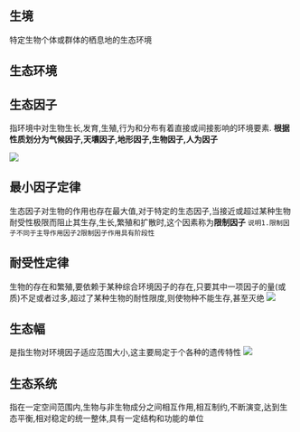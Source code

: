 ## 生境
特定生物个体或群体的栖息地的生态环境

## 生态环境

## 生态因子
指环境中对生物生长,发育,生殖,行为和分布有着直接或间接影响的环境要素.
**根据性质划分为气候因子,天壤因子,地形因子,生物因子,人为因子**

![](https://gitee.com/cui-hongtao/blog/raw/master/20220319224225.png)

## 最小因子定律
生态因子对生物的作用也存在最大值,对于特定的生态因子,当接近或超过某种生物耐受性极限而阻止其生存,生长,繁殖和扩散时,这个因素称为**限制因子**
`说明1.限制因子不同于主导作用因子2限制因子作用具有阶段性`

## 耐受性定律
生物的存在和繁殖,要依赖于某种综合环境因子的存在,只要其中一项因子的量(或质)不足或者过多,超过了某种生物的耐性限度,则使物种不能生存,甚至灭绝
![](https://gitee.com/cui-hongtao/blog/raw/master/20220319233630.png)

## 生态幅
是指生物对环境因子适应范围大小,这主要局定于个各种的遗传特性
![](https://gitee.com/cui-hongtao/blog/raw/master/20220320000740.png)

## 生态系统
指在一定空间范围内,生物与非生物成分之间相互作用,相互制约,不断演变,达到生态平衡,相对稳定的统一整体,具有一定结构和功能的单位

